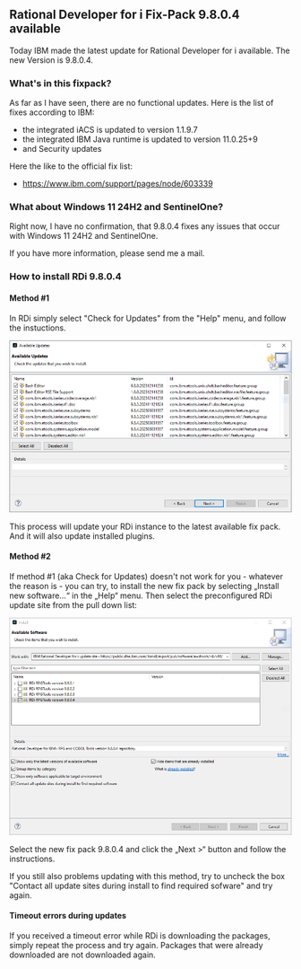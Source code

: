 ## Rational Developer for i Fix-Pack 9.8.0.4 available

Today IBM made the latest update for Rational Developer for i available. The new Version is 9.8.0.4.

### What's in this fixpack?

As far as I have seen, there are no functional updates. Here is the list of fixes according to IBM:

- the integrated iACS is updated to version 1.1.9.7
- the integrated IBM Java runtime is updated to version 11.0.25+9
- and Security updates

Here the like to the official fix list:

- https://www.ibm.com/support/pages/node/603339

### What about Windows 11 24H2 and SentinelOne?

Right now, I have no confirmation, that 9.8.0.4 fixes any issues that occur with Windows 11 24H2 and SentinelOne. 

If you have more information, please send me a mail.

### How to install RDi 9.8.0.4

#### Method #1

In RDi simply select "Check for Updates" from the "Help" menu, and follow the instuctions.

![RDi check for updates](/assets/img/2025-03-07-available-updates.png)

This process will update your RDi instance to the latest available fix pack. And it will also update installed plugins.

#### Method #2

If method #1 (aka Check for Updates) doesn't not work for you - whatever the reason is - you can try, to install the new fix pack by selecting „Install new software…“ in the „Help“ menu. Then select the preconfigured RDi update site from the pull down list:

![RDi update repository](/assets/img/2025-03-07-rdi-9804.png)

Select the new fix pack 9.8.0.4 and click the „Next >“ button and follow the instructions.

If you still also problems updating with this method, try to uncheck the box "Contact all update sites during install to find required sofware" and try again.

#### Timeout errors during updates

If you received a timeout error while RDi is downloading the packages, simply repeat the process and try again. Packages that were already downloaded are not downloaded again.
